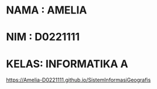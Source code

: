 # NAMA : AMELIA 
# NIM  : D0221111
# KELAS: INFORMATIKA A
https://Amelia-D0221111.github.io/SistemInformasiGeografis
